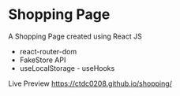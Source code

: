 # Shopping Page

A Shopping Page created using React JS

- react-router-dom
- FakeStore API
- useLocalStorage - useHooks

Live Preview
https://ctdc0208.github.io/shopping/